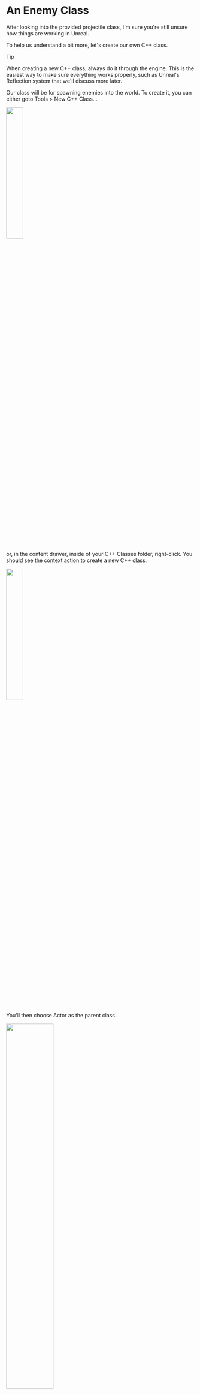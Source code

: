 # An Enemy Class
After looking into the provided projectile class, I'm sure you're still unsure how things are working in Unreal.

To help us understand a bit more, let's create our own C++ class.

>[!TIP]
> When creating a new C++ class, always do it through the engine. This is the easiest way to make sure everything works properly, such as Unreal's Reflection system that we'll discuss more later.

Our class will be for spawning enemies into the world. To create it, you can either goto Tools > New C++ Class...

<img height="30%" src="img.png" width="30%"/>

or, in the content drawer, inside of your C++ Classes folder, right-click. You should see the context action to create a new C++ class. 

<img height="30%" src="img_1.png" width="30%"/>

You'll then choose Actor as the parent class.

<img height="50%" src="img_2.png" width="50%"/>

Then we can leave it as Public. I named my class EnemyController because this will handle and control all of our enemies properties. Note that I will also refer to this file as such throughout the documentation, so if you named yours differently, keep that in mind.

<img height="30%" src="img_3.png" width="30%"/>

Click on the Create Class button. Afterwards, both the header (.h) and the cpp file for the class should open in Rider.

Looking at the project hierarchy, you'll notice that a Public and Private folders have been added.

<img height="20%" src="img_4.png" width="20%"/>

You'll find your header files in the Public folder and your cpp files in the Private folder for newly created classes.
Let's start off by looking at the generated code of our header file.

## EnemyController.h

* #pragma once
  * Our friendly header guard
* #include "CoreMinimal.h"
  * Provides access to a set of ubiquitous types (including FString, FName, TArray, etc.) from UE's Core programming environment.
* #include "GameFramework/Actor.h"
  * This is Unreal's actor class that we are inheriting from
* #include "EnemyController.generated.h"
  * This is a special header generated by the engine. In truth, it's more of a marker for the Unreal Header Tool that tells it that our class contains reflected types.

>[!NOTE]
> Every *ClassName*.generated.h must always be last in your list of includes in order to be picked up by the Unreal Header Tool. Things will not work as expected otherwise.

## A quick aside on Unreal's Reflection system:
From: https://www.unrealengine.com/en-US/blog/unreal-property-system-reflection

> Reflection is the ability of a program to examine itself at runtime. This is hugely useful and is a foundational technology of the Unreal engine, powering many systems such as detail panels in the editor, serialization, garbage collection, network replication, and Blueprint/C++ communication. This is required in order for your class to be considered by the Unreal Header Tool during compile.

> By including the generated.h file, we can now use the Unreal's macros UENUM(), UCLASS(), USTRUCT(), UFUNCTION(), and UPROPERTY() to annotate different types and member variables in the header. Each of these macros goes before the type or member declaration, and can contain additional specifier keywords.

A key takeaway from this is that Unreal's Refelction system adds garbage collection to the C++ language, which is hugely useful, but in order for that to happen, we need to preface items with macros defined in the engine.

Here is a list of macros that we'll need to know for now:
* UCLASS()
  * The base class for objects in Unreal is UObject. You can use the UCLASS macro to tag classes derived from UObject so that the UObject handling system is aware of them.
* UFUNCTION() 
  * Used for any function that you want to make available to the engine.
* UPROPERTY()
  * These tend to be variables.

When specifying macros, you can add keywords so that you can edit and display them within the Unreal Editor.

## EnemyController.h - Continued
Before our class, you'll see the UCLASS() macro automatically added. Then you'll see something like:

![img_5.png](img_5.png)

After class, you'll see *YourProjectName*_API. This is a macro defined by the Unreal Build Tool, and on Windows, they handle DLL import and export declarations. These are created by default and most likely not needed unless you're making a plugin for the editor or engine.

Within in the class declaration, you'll also see **: public Actor**. This just means that our class is inheriting from Unreal's Actor class.

Then next line in a class should always be the GENERATED_BODY() macro. This is a macro used by the Unreal Header Tool that will paste generated code in its place. This is required for UObjects to correctly function, and must always be at the top of the class.

Next we'll see our class access modifiers. Remember that by default everything within a class is Private, which means it's only accessible within the class. Public means that it's accessible outside of the class. Protected is the same as private, but also allows sub-classes of the class ( or classes that inherit from the class ) to also have access to the member.

![img_6.png](img_6.png)

Below we see our default class constructor in public. Then we see BeginPlay() and Tick. Both are listed as virtual functions. 

This means that they are declared in our parent class. This also means that we can override these functions, which allows each child of the Actor class to have its own separate actions that happen when these functions are called.

### Let's Add Some Stuff

---

Below our class constructor, let's add:

![img_7.png](img_7.png)

We added the UPROPERTY() macro so that it's managed by the reflection system, but also notice within the macro, we added a keyword. EditAnywhere means that we can also edit this inside of Unreal. We'll see this later on.
Also note that the macro is typically placed inline, like this:

![img_8.png](img_8.png)

The spaced / tabbed version is my personal preference. I feel it's easier to read, but both are valid.
We then create a property name EnemyCube based on the UShapeComponent class. If you hover your mouse over the class name in Rider, you'll see the definition for the class:

![img_9.png](img_9.png)

Below our EnemyBox, lets add the following function:

![img_10.png](img_10.png)

You'll notice that the function's name is underlined in yellow. This means that the function has yet to be implemented in the cpp file. Personally, I like having Rider do this for me.
Two ways to do this are to right-click the function name, then from the context menu choose Show Context Actions

![img_11.png](img_11.png)

Then choose Generate Definition

![img_12.png](img_12.png)

>[!NOTE]
>Another way is to left-click on the function name. After doing so, you should see a hammer icon by the line number if of the function. Clicking that hammer icon will bring up the same context menu where you can choose Generate Definition.
>
>![img_13.png](img_13.png)

This should automatically open your cpp file with the generated definition. You may notice that the arguments taken in by our function are similar to those in the Projectile's OnHit function. To find out how I knew how to construct the function, let's continue in the cpp file.

## EnemyController.cpp
In our cpp file, the first thing should always be to include our related header file. 

>[!WARNING]
>You may or may not notice that it looks like this in Rider:
>
><img height="30%" src="img_14.png" width="30%"/>
>
>This may mean that you need to build and reload the project or refresh your solution file. Other times I've solved the issue by quitting and reopening Rider.
>
> Do Not Follow the context suggestion to use the full path to the header file.
>This is unnecessary and bad practice. Fix it through one of the previous mentioned solutions.

Below that you should also see the definitions for our class constructor, BeginPlay, Tick, and our OnOverlap functions. To better understand our OnOverlap function, let's make it so that we actually use it.
In our class constructor and below PrimaryActorTick, let's setup our EnemyBox component:

![img_15.png](img_15.png)

You may notice that our type of UBoxComponent is red. This is because we're missing the needed header files to use that class.

![img_16.png](img_16.png)

If you allow Rider's Intellisense system to complete what you're typing, Rider will often automatically include the needed headers. This is both good and bad. Bad mainly if you click on the wrong option and include unneeded headers. You will want to delete any headers included this way.

Otherwise you can right-click and follow the context options to have the needed headers added.

Now let's add the following:

![img_17.png](img_17.png)

### What Did We Just Do?
EnemyBox = CreateDefaultSubobject<UBoxComponent>(TEXT("Enemy"));
* Creates a sub-object of the specified type
* Our chosen type is UBoxComponent. UBoxComponent is a simple box typically used for simple collision.
* TEXT("Enemy") names the sub-object to Enemy

So we've essentially added a sub-object to EnemyBox of the UBoxComponent class with the name of Enemy.

To understand the following lines, we can [refer to the UPrimitiveComponent class in the API](https://dev.epicgames.com/documentation/en-us/unreal-engine/API/Runtime/Engine/Components/UPrimitiveComponent?application_version=5.3).

We're looking here because we created EnemyBox from the class UShapeComponent, which inherits from the class UPrimitiveComponent.
Also remember that EnemyBox is a pointer, so we access members through the pointer member access operator (->).
SetGenerateOverlapEvents(true) turns on overlapping events for EnemyBox. This allows us to use the next function.
OnComponentBeginOverlap will trigger when our enemy first overlaps with something else.

If we hover over AddDynamic, we can actually see that it's a helper macro

![img_18.png](img_18.png)

For arguments it requires the user object to bind to, which we want to bind it to EnemyBox (this) and the function to call. For the function, we give it reference to our OnOverlap function.

Okay we're using the function, but we still don't know why our OnOverlap function takes the arguments that it does.

### Let's Dig In
Click within the function name of OnComponentBeginOverlap. Hold down ctrl and OnComponentBeginOverlap should become a clickable link.
After we click on it, PrimitiveComponent.h will open and we can see the UPROPERTY of OnComponentBeginOverlap is of type FComponentBeginOverlapSignature

![img_19.png](img_19.png)

Let's dig deeper by ctrl clicking on FComponentBeginOverlapSignature. We're still inside PrimitiveComponent.h, but we're taken to the delegate declaration of FComponentBeginOverlapSignature, as well as other delegates.
Delegates can simply be thought of as pointers to functions. FComponentBeginOverlapSignature uses DECLARE_DYNAMIC_MULTICAST_SPARSE_DELEGATE_SixParams. 

We'll dig into creating our own delegates later. For now we can use this to understand that if we want to use OnComponentBeginOverlap, which is of type FComponentBeginOverlapSignature, we need to provide six parameters.
Delegates are created a little different than a function, but if we change the way we look at the delegate and understand that the first parameter is the name, we can look at it like this:

![img_20.png](img_20.png)

Now we can see the types and names of all needed parameters for the delegate. This is what we use when defining our arguments for the OnOverlap function.

### Back to Our OnOverlap Function
We have a function that will trigger when it begins overlapping with an object. What we want to do is check if the thing that it's overlapping is the player.

To do this we want to check the character component of the player. First in our OnOverlap function, let's add:

![img_21.png](img_21.png)

We create a variable with the name CollidedWith that's of the class character. Since the thing that was collided with ( OtherActor ) comes in as an Actor, we need to cast is to a Character. Here we're using a C-style cast to do that.

Next we'll add an if statement to check if it was the player that we collided with:

![img_22.png](img_22.png)

We get reference to the player character through the use of the UGameplayStatics class. Within it is the function GetPlayerCharacter, which takes the arguments of the map you want to search and the player index. We want to search the current level, so we use GetWorld() to grab reference to that. Since our game only has one player, the index needed is 0.

Now if an enemy hits a player, there's typically a consequence. For now, let's pause the game if the enemy touches the player:

![img_23.png](img_23.png)

Now we want to build and reload our project. You should hopefully get a success message from the Live Coding window. If not, review the window for errors and fix them.

![img_24.png](img_24.png)

If it's good, head back into the engine to add our enemy to the game.

### Adding an Enemy
In your Content Drawer | C++ Classes folder, you should see a folder named Public. Inside you should see the EnemyController C++ class

![img_25.png](img_25.png)

Drag and drop that into the level.

![img_26.png](img_26.png)

It should look like a wireframe cube. Move it up so that it sits on the ground.

![img_27.png](img_27.png)

With the enemy controller selected, in the details tab click on teh Add button. Then select Cube. You can leave it named Cube.

![img_28.png](img_28.png)

To make it more of an "enemy", I'm going to change the Cube's material to something more menacing like the M_Metal_Rust material.

![img_29.png](img_29.png)

If you play the game in this state, you'll notice that nothing is really happening with our enemy. We had it set to pause the game if it overlaps with the player, but you can run into it and nothing happens. Is it broke?

No. We need to make another change.

<img height="30%" src="img_30.png" width="30%"/>

Select the cube we added in the EnemyController and find its collision properties. Within you should see Collision Presets. Change this to NoCollision.

This allows our OnOverlap function to handle what happens.

You should now be able to run into the enemy and the game will pause. Except we didn't make a way to unpause it, so you'll need to press ESC to stop playing the game.

![img_31.png](img_31.png)
